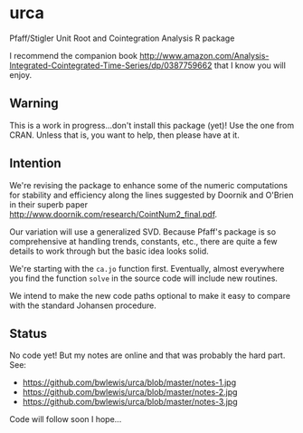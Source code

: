 # urca
Pfaff/Stigler Unit Root and Cointegration Analysis R package

I recommend the companion book
http://www.amazon.com/Analysis-Integrated-Cointegrated-Time-Series/dp/0387759662
that I know you will enjoy.


## Warning

This is a work in progress...don't install this package (yet)! Use the one from
CRAN. Unless that is, you want to help, then please have at it.

## Intention

We're revising the package to enhance some of the numeric computations for
stability and efficiency along the lines suggested by Doornik and O'Brien in
their superb paper http://www.doornik.com/research/CointNum2_final.pdf.

Our variation will use a generalized SVD. Because Pfaff's package is so
comprehensive at handling trends, constants, etc., there are quite a few
details to work through but the basic idea looks solid.

We're starting with the `ca.jo` function first. Eventually, almost everywhere
you find the function `solve` in the source code will include new routines.

We intend to make the new code paths optional to make it easy to compare with
the standard Johansen procedure.



## Status

No code yet! But my notes are online and that was probably the hard part. See:

* https://github.com/bwlewis/urca/blob/master/notes-1.jpg
* https://github.com/bwlewis/urca/blob/master/notes-2.jpg
* https://github.com/bwlewis/urca/blob/master/notes-3.jpg

Code will follow soon I hope...
